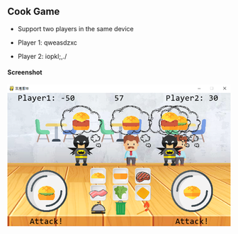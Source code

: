 ## Cook Game

* Support two players in the same device

* Player 1: qweasdzxc
* Player 2: iopkl;,./

#### Screenshot

![image-20201003151352611](game.png)